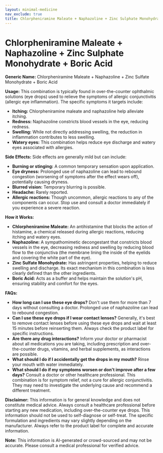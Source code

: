 ```yaml
---
layout: minimal-medicine
nav_exclude: true
title: Chlorpheniramine Maleate + Naphazoline + Zinc Sulphate Monohydrate + Boric Acid
---
```


# Chlorpheniramine Maleate + Naphazoline + Zinc Sulphate Monohydrate + Boric Acid

**Generic Name:** Chlorpheniramine Maleate + Naphazoline + Zinc Sulfate Monohydrate + Boric Acid

**Usage:** This combination is typically found in over-the-counter ophthalmic solutions (eye drops) used to relieve the symptoms of allergic conjunctivitis (allergic eye inflammation).  The specific symptoms it targets include:

* **Itching:** Chlorpheniramine maleate and naphazoline help alleviate itching.
* **Redness:** Naphazoline constricts blood vessels in the eye, reducing redness.
* **Swelling:**  While not directly addressing swelling, the reduction in inflammation contributes to less swelling.
* **Watery eyes:**  This combination helps reduce eye discharge and watery eyes associated with allergies.


**Side Effects:**  Side effects are generally mild but can include:

* **Burning or stinging:** A common temporary sensation upon application.
* **Eye dryness:**  Prolonged use of naphazoline can lead to rebound congestion (worsening of symptoms after the effect wears off), potentially causing dryness.
* **Blurred vision:** Temporary blurring is possible.
* **Headache:**  Rarely reported.
* **Allergic reactions:**  Though uncommon, allergic reactions to any of the components can occur.  Stop use and consult a doctor immediately if you experience a severe reaction.

**How it Works:**

* **Chlorpheniramine Maleate:** An antihistamine that blocks the action of histamine, a chemical released during allergic reactions, reducing itching and watery eyes.
* **Naphazoline:** A sympathomimetic decongestant that constricts blood vessels in the eye, decreasing redness and swelling by reducing blood flow to the conjunctiva (the membrane lining the inside of the eyelids and covering the white part of the eye).
* **Zinc Sulfate Monohydrate:**  Has astringent properties, helping to reduce swelling and discharge.  Its exact mechanism in this combination is less clearly defined than the other ingredients.
* **Boric Acid:** Acts as a buffer and helps maintain the solution's pH, ensuring stability and comfort for the eyes.


**FAQs:**

* **How long can I use these eye drops?**  Don't use them for more than 7 days without consulting a doctor. Prolonged use of naphazoline can lead to rebound congestion.
* **Can I use these eye drops if I wear contact lenses?**  Generally, it's best to remove contact lenses before using these eye drops and wait at least 15 minutes before reinserting them.  Always check the product label for specific instructions.
* **Are there any drug interactions?**  Inform your doctor or pharmacist about all medications you are taking, including prescription and over-the-counter drugs, vitamins, and herbal supplements, as interactions are possible.
* **What should I do if I accidentally get the drops in my mouth?**  Rinse your mouth with water immediately.
* **What should I do if my symptoms worsen or don't improve after a few days?**  Consult a doctor or other healthcare professional.  This combination is for symptom relief, not a cure for allergic conjunctivitis.  They may need to investigate the underlying cause and recommend a different treatment.


**Disclaimer:** This information is for general knowledge and does not constitute medical advice. Always consult a healthcare professional before starting any new medication, including over-the-counter eye drops.  This information should not be used to self-diagnose or self-treat.  The specific formulation and ingredients may vary slightly depending on the manufacturer. Always refer to the product label for complete and accurate information.


**Note:** This information is AI-generated or crowd-sourced and may not be accurate. Please consult a medical professional for verified advice.